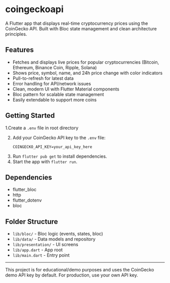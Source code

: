# coingeckoapi

A Flutter app that displays real-time cryptocurrency prices using the CoinGecko API. Built with Bloc state management and clean architecture principles.

## Features

- Fetches and displays live prices for popular cryptocurrencies (Bitcoin, Ethereum, Binance Coin, Ripple, Solana)
- Shows price, symbol, name, and 24h price change with color indicators
- Pull-to-refresh for latest data
- Error handling for API/network issues
- Clean, modern UI with Flutter Material components
- Bloc pattern for scalable state management
- Easily extendable to support more coins

## Getting Started

1.Create a `.env` file in root directory

2. Add your CoinGecko API key to the `.env` file:
   ```
   COINGECKO_API_KEY=your_api_key_here
   ```
3. Run `flutter pub get` to install dependencies.
4. Start the app with `flutter run`.

## Dependencies

- flutter_bloc
- http
- flutter_dotenv
- bloc

## Folder Structure

- `lib/bloc/` - Bloc logic (events, states, bloc)
- `lib/data/` - Data models and repository
- `lib/presentation/` - UI screens
- `lib/app.dart` - App root
- `lib/main.dart` - Entry point

---

This project is for educational/demo purposes and uses the CoinGecko demo API key by default. For production, use your own API key.
